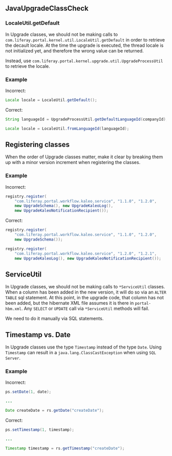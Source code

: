 ## JavaUpgradeClassCheck

### LocaleUtil.getDefault

In Upgrade classes, we should not be making calls to
`com.liferay.portal.kernel.util.LocaleUtil.getDefault` in order to retrieve the
decault locale. At the time the upgrade is executed, the thread locale is not
initialized yet, and therefore the wrong value can be returned.

Instead, use `com.liferay.portal.kernel.upgrade.util.UpgradeProcessUtil` to
retrieve the locale.

### Example

Incorrect:

```java
Locale locale = LocaleUtil.getDefault();
```

Correct:

```java
String languageId = UpgradeProcessUtil.getDefaultLanguageId(companyId);

Locale locale = LocaleUtil.fromLanguageId(languageId);
```

## Registering classes

When the order of Upgrade classes matter, make it clear by breaking them up with
a minor version increment when registering the classes.

### Example

Incorrect:

```java
registry.register(
    "com.liferay.portal.workflow.kaleo.service", "1.1.0", "1.2.0",
    new UpgradeSchema(), new UpgradeKaleoLog(),
    new UpgradeKaleoNotificationRecipient());
```

Correct:

```java
registry.register(
    "com.liferay.portal.workflow.kaleo.service", "1.1.0", "1.2.0",
    new UpgradeSchema());

registry.register(
    "com.liferay.portal.workflow.kaleo.service", "1.2.0", "1.2.1",
    new UpgradeKaleoLog(), new UpgradeKaleoNotificationRecipient());
```

## ServiceUtil

In Upgrade classes, we should not be making calls to `*ServiceUtil` classes.
When a column has been added in the new version, it will do so via an
`ALTER TABLE` sql statement. At this point, in the upgrade code, that column has
not been added, but the hibernate XML file assumes it is there in
`portal-hbm.xml`. Any `SELECT` or `UPDATE` call via `*ServiceUtil` methods will
fail.

We need to do it manually via SQL statements.

## Timestamp vs. Date

In Upgrade classes use the type `Timestamp` instead of the type `Date`.
Using `Timestamp` can result in a `java.lang.ClassCastException` when using
`SQL Server`.

### Example

Incorrect:

```java
ps.setDate(1, date);

...

Date createDate = rs.getDate("createDate");
```

Correct:

```java
ps.setTimestamp(1, timestamp);

...

Timestamp timestamp = rs.getTimestamp("createDate");
```